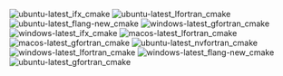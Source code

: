  ![ubuntu-latest_ifx_cmake](https://img.shields.io/badge/ubuntu--latest_ifx_cmake-passing-brightgreen) ![ubuntu-latest_lfortran_cmake](https://img.shields.io/badge/ubuntu--latest_lfortran_cmake-failing-red) ![ubuntu-latest_flang-new_cmake](https://img.shields.io/badge/ubuntu--latest_flang--new_cmake-passing-brightgreen) ![windows-latest_gfortran_cmake](https://img.shields.io/badge/windows--latest_gfortran_cmake-passing-brightgreen) ![windows-latest_ifx_cmake](https://img.shields.io/badge/windows--latest_ifx_cmake-failing-red) ![macos-latest_lfortran_cmake](https://img.shields.io/badge/macos--latest_lfortran_cmake-failing-red) ![macos-latest_gfortran_cmake](https://img.shields.io/badge/macos--latest_gfortran_cmake-passing-brightgreen) ![ubuntu-latest_nvfortran_cmake](https://img.shields.io/badge/ubuntu--latest_nvfortran_cmake-passing-brightgreen) ![windows-latest_lfortran_cmake](https://img.shields.io/badge/windows--latest_lfortran_cmake-failing-red) ![windows-latest_flang-new_cmake](https://img.shields.io/badge/windows--latest_flang--new_cmake-passing-brightgreen) ![ubuntu-latest_gfortran_cmake](https://img.shields.io/badge/ubuntu--latest_gfortran_cmake-passing-brightgreen)
